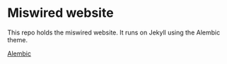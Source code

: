 # Miswired website

This repo holds the miswired website. It runs on Jekyll using the Alembic theme.

[Alembic](https://alembic.darn.es/)




